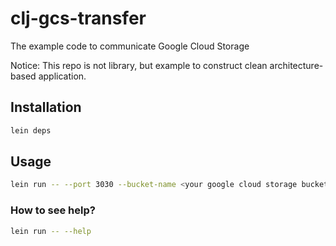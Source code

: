 # clj-gcs-transfer

The example code to communicate Google Cloud Storage

Notice: This repo is not library, but example to construct clean architecture-based application.

## Installation

```sh
lein deps
```

## Usage

```sh
lein run -- --port 3030 --bucket-name <your google cloud storage bucket name>
```

### How to see help?

```sh
lein run -- --help
```
